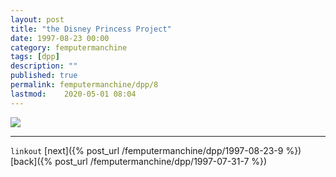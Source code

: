 ```yaml
---
layout: post
title: "the Disney Princess Project"
date: 1997-08-23 00:00
category: femputermanchine
tags: [dpp]
description: ""
published: true
permalink: femputermanchine/dpp/8
lastmod:	2020-05-01 08:04
---
```


<img src="{{ site.url }}/assets/img/dpp-08.jpg" maxwidth="1000" />


*****

`linkout`
[next]({% post_url /femputermanchine/dpp/1997-08-23-9 %})
[back]({% post_url /femputermanchine/dpp/1997-07-31-7 %})

